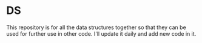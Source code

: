 # DS
 This repository is for all the data structures together so that they can be used for further use in other code.
 I'll update it daily and add new code in it.
